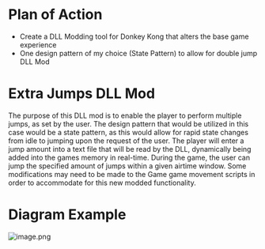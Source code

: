 # Plan of Action

- Create a DLL Modding tool for Donkey Kong that alters the base game experience
- One design pattern of my choice (State Pattern) to allow for double jump DLL Mod

# Extra Jumps DLL Mod

The purpose of this DLL mod is to enable the player to perform multiple jumps, as set by the user. The design pattern that would be utilized in this case would be a state pattern, as this would allow for rapid state changes from idle to jumping upon the request of the user. The player will enter a jump amount into a text file that will be read by the DLL, dynamically being added into the games memory in real-time. During the game, the user can jump the specified amount of jumps within a given airtime window. Some modifications may need to be made to the Game game movement scripts in order to accommodate for this new modded functionality.

# Diagram Example

![image.png](https://prod-files-secure.s3.us-west-2.amazonaws.com/6d3e1fab-4dc4-4ea5-a1e2-02577c83cb86/0945dbf6-db73-4d92-a27c-087ab6c58d6d/image.png)
